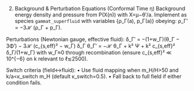 2. Background & Perturbation Equations (Conformal Time η)
   Background energy density and pressure from P(X(n)) with X=μ−θ′/a.
   Implement as species `gammat_superfluid` with variables {ρ_Γ(a), p_Γ(a)} obeying:
   ρ_Γ′ = −3ℋ (ρ_Γ + p_Γ).

Perturbations (Newtonian gauge, effective fluid):
δ_Γ′ = −(1+w_Γ)(θ_Γ − 3Φ′) − 3ℋ (c_{s,eff}² − w_Γ) δ_Γ
θ_Γ′ = −ℋ θ_Γ + k² Ψ + k² c_{s,eff}² δ_Γ/(1+w_Γ)
with w_Γ≈0 through recombination (ensure c_{s,eff}² ≪ 10^{−6} on k relevant to ℓ≲2500).

Switch criteria (field↔fluid):
• Use fluid mapping when m_H/H>50 and k/a<κ_switch m_H (default κ_switch=0.5).
• Fall back to full field if either condition fails.